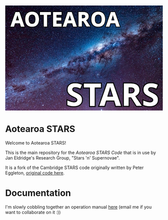 ![ASTARS Logo](AotearoaSTARS.png)

Aotearoa STARS
==============

Welcome to Aotearoa STARS!

This is the main repository for the *Aotearoa STARS Code* that is in use by Jan Eldridge's Research Group, "Stars 'n' Supernovae".

It is a fork of the Cambridge STARS code originally written by Peter Eggleton, [original code here](https://people.ast.cam.ac.uk/~stars/#download).

# Documentation

I'm slowly cobbling together an operation manual [here](https://www.overleaf.com/read/qgtbhrgpwhqn) (email me if you want to collaborate on it :))

